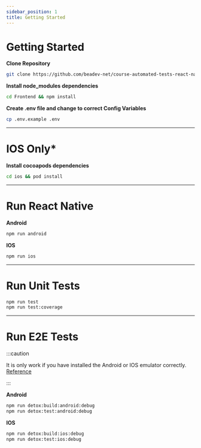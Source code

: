 ```yaml
---
sidebar_position: 1
title: Getting Started
---
```


# Getting Started

**Clone Repository**
```sh
git clone https://github.com/beadev-net/course-automated-tests-react-native.git
```

**Install node_modules dependencies**
```sh
cd Frontend && npm install
```

**Create .env file and change to correct Config Variables**
```sh
cp .env.example .env
```

---

# IOS Only*

**Install cocoapods dependencies**
```sh
cd ios && pod install
```

---

# Run React Native
**Android**
```sh
npm run android
```

**IOS**
```sh
npm run ios
```

---

# Run Unit Tests

```sh
npm run test
npm run test:coverage
```

---

# Run E2E Tests

:::caution

It is only work if you have installed the Android or IOS emulator correctly. [Reference](/docs/category/emulator)

:::

**Android**
```sh
npm run detox:build:android:debug
npm run detox:test:android:debug
```

**IOS**
```sh
npm run detox:build:ios:debug
npm run detox:test:ios:debug
```